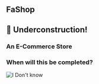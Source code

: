 ## FaShop

## :construction: Underconstruction!

### An E-Commerce Store

### When will this be completed?
![I Don't know](https://media.giphy.com/media/cwTtbmUwzPqx2/giphy.gif "I don't know")